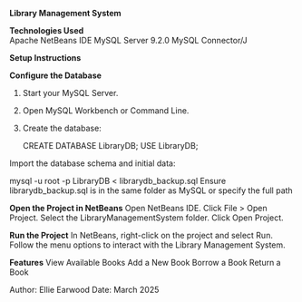 **Library Management System**

**Technologies Used**  
Apache NetBeans IDE
MySQL Server 9.2.0 
MySQL Connector/J 

**Setup Instructions**

**Configure the Database**
1. Start your MySQL Server.  
2. Open MySQL Workbench or Command Line.  
3. Create the database:  

   CREATE DATABASE LibraryDB;
   USE LibraryDB;

Import the database schema and initial data:

mysql -u root -p LibraryDB < librarydb_backup.sql
Ensure librarydb_backup.sql is in the same folder as MySQL or specify the full path

**Open the Project in NetBeans**
Open NetBeans IDE.
Click File > Open Project.
Select the LibraryManagementSystem folder.
Click Open Project.

**Run the Project**
In NetBeans, right-click on the project and select Run.
Follow the menu options to interact with the Library Management System.

**Features**
View Available Books 
Add a New Book 
Borrow a Book 
Return a Book 

Author: Ellie Earwood
Date: March 2025


